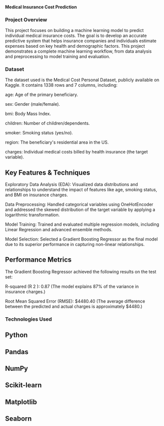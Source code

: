#### Medical Insurance Cost Prediction
### Project Overview
This project focuses on building a machine learning model to predict individual medical insurance costs. The goal is to develop an accurate predictive system that helps insurance companies and individuals estimate expenses based on key health and demographic factors. This project demonstrates a complete machine learning workflow, from data analysis and preprocessing to model training and evaluation.

### Dataset
The dataset used is the Medical Cost Personal Dataset, publicly available on Kaggle. It contains 1338 rows and 7 columns, including:

age:  Age of the primary beneficiary.

sex: Gender (male/female).

bmi: Body Mass Index.

children: Number of children/dependents.

smoker: Smoking status (yes/no).

region: The beneficiary's residential area in the US.

charges: Individual medical costs billed by health insurance (the target variable).

## Key Features & Techniques
Exploratory Data Analysis (EDA): Visualized data distributions and relationships to understand the impact of features like age, smoking status, and BMI on insurance charges.

Data Preprocessing: Handled categorical variables using OneHotEncoder and addressed the skewed distribution of the target variable by applying a logarithmic transformation.

Model Training: Trained and evaluated multiple regression models, including Linear Regression and advanced ensemble methods.

Model Selection: Selected a Gradient Boosting Regressor as the final model due to its superior performance in capturing non-linear relationships.

## Performance Metrics
The Gradient Boosting Regressor achieved the following results on the test set:

R-squared (R 
2
 ): 0.87 (The model explains 87% of the variance in insurance charges.)

Root Mean Squared Error (RMSE): $4480.40 (The average difference between the predicted and actual charges is approximately $4480.)

### Technologies Used
## Python

## Pandas

## NumPy

## Scikit-learn

## Matplotlib

## Seaborn
